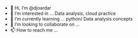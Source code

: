 - 👋 Hi, I’m @djoardar
- 👀 I’m interested in ... Data analysis, cloud practice
- 🌱 I’m currently learning ... python/ Data analysis concepts
- 💞️ I’m looking to collaborate on ...
- 📫 How to reach me ...

<!---
djoardar/djoardar is a ✨ special ✨ repository because its `README.md` (this file) appears on your GitHub profile.
You can click the Preview link to take a look at your changes.
--->
